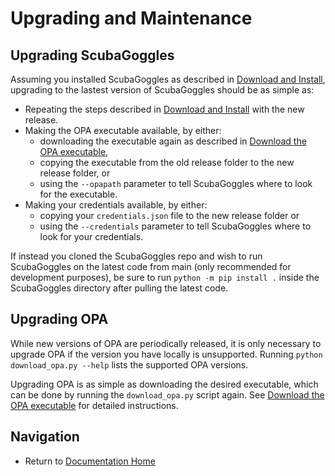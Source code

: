 # Upgrading and Maintenance

## Upgrading ScubaGoggles
Assuming you installed ScubaGoggles as described in [Download and Install](/docs/installation/DownloadAndInstall.md), upgrading to the lastest version of ScubaGoggles should be as simple as:
- Repeating the steps described in [Download and Install](/docs/installation/DownloadAndInstall.md) with the new release.
- Making the OPA executable available, by either:
    - downloading the executable again as described in [Download the OPA executable](/docs/installation/OPA.md),
    - copying the executable from the old release folder to the new release folder, or
    - using the `--opapath` parameter to tell ScubaGoggles where to look for the executable.
- Making your credentials available, by either:
    - copying your `credentials.json` file to the new release folder or
    - using the `--credentials` parameter to tell ScubaGoggles where to look for your credentials.

If instead you cloned the ScubaGoggles repo and wish to run ScubaGoggles on the latest code from main (only recommended for development purposes), be sure to run `python -m pip install .` inside the ScubaGoggles directory after pulling the latest code.

## Upgrading OPA
While new versions of OPA are periodically released, it is only necessary to upgrade OPA if the version you have locally is unsupported. Running `python download_opa.py --help` lists the supported OPA versions.

Upgrading OPA is as simple as downloading the desired executable, which can be done by running the `download_opa.py` script again. See [Download the OPA executable](/docs/installation/OPA.md) for detailed instructions.

## Navigation
- Return to [Documentation Home](/README.md)
